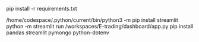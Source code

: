 pip install -r requirements.txt


/home/codespace/.python/current/bin/python3 -m pip install streamlit
python -m streamlit run /workspaces/E-trading/dashboard/app.py
pip install pandas streamlit pymongo python-dotenv

